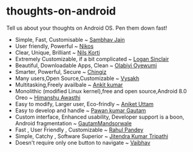 # thoughts-on-android
Tell us about your thoughts on Android OS. Pen them down fast!

- Simple, Fast, Customisable ~ [Sambhav Jain](https://github.com/sambhav2612)
- User friendly, Powerful ~ [Nikos](https://github.com/nckmt)
- Clear, Unique, Brilliant ~ [Nils Korti](https://github.com/Doodlemon)
- Extremely Customizable, if a bit complicated ~ [Logan Sinclair](https://github.com/LoganS1)
- Beautiful, Downloadable Apps, Clean ~ [Olabiyi Oyewumi](https://github.com/brazil0149)
- Smarter, Powerful, Secure ~ [Chingiz](https://github.com/Chingiz)
- Many users,Open Source,Customizable ~ [Vysakh](https://github.com/vysakh1997)
- Multitasking,Freely availbale ~ [Ankit kumar](https://github.com/PrajapatiAnkit)
- Monolithic (modified Linux kernel),free and open source,Android 8.0 Oreo ~ [Himanshu Awasthi](https://github.com/HimanshuAwasthi95)
- Easy to modify, Larger user, Eco-frindly ~ [Aniket Uttam](https://github.com/uttamaniket)
- Easy to develop and handle ~ [Pawan kumar Gautam](https://github.com/PAWAN-KUMAR-GAUTAM000)
- Custom interface, Enhanced usability, Developer support is a boon, Android fragmentation ~ [GautamMandsorwale](https://github.com/GautamMandsorwale)
- Fast , User Friendly , Customizable ~ [Rahul Pandey](https://github.com/rahulpandey098)
- Simple, Catchy , Software Superior ~ [Jitendra Kumar Tripathi](https://github.com/callowidealist)
- Doesn't require only one button to navigate ~ [Vaibhav](https://github.com/vjain02)
